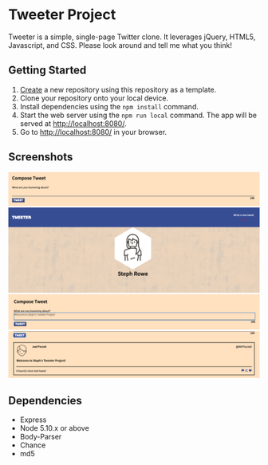 # Tweeter Project

Tweeter is a simple, single-page Twitter clone. It leverages jQuery, HTML5, Javascript, and CSS. Please look around and tell me what you think!


## Getting Started

1. [Create](https://docs.github.com/en/repositories/creating-and-managing-repositories/creating-a-repository-from-a-template) a new repository using this repository as a template.
2. Clone your repository onto your local device.
3. Install dependencies using the `npm install` command.
3. Start the web server using the `npm run local` command. The app will be served at <http://localhost:8080/>.
4. Go to <http://localhost:8080/> in your browser.

## Screenshots
!["Screenshot of Compose Tweet."](https://github.com/stephsteph123/tweeter/blob/master/docs/composeTweet.png)
!["Screenshot of the Navigation Bar and Header."](https://github.com/stephsteph123/tweeter/blob/master/docs/navBarAndHeader.png)
!["Screenshot of user writing a tweet."](https://github.com/stephsteph123/tweeter/blob/master/docs/composeTweetExample.png)
!["Screenshot of the output of a composed tweet."](https://github.com/stephsteph123/tweeter/blob/master/docs/composeTweetOutput.png)

## Dependencies

- Express
- Node 5.10.x or above
- Body-Parser
- Chance
- md5

